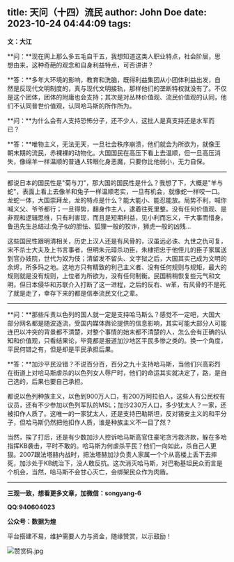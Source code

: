 title: 天问（十四）流民
author: John Doe
date: 2023-10-24 04:44:09
tags:
---
**文：大江**<!--more-->

**问：**现在网上那么多五毛自干五，我想知道这类人职业特点，社会阶层，思想由来，这种奇葩的观念和自身利益特点，可否讲讲？

**答：**多年大环境的影响，教育和洗脑，既得利益集团从小团体利益出发，自然是反现代文明制度的，真与现代文明接轨，那样他们的垄断特权就没有了。不仅是这个团体，团体的附庸也会支持；其次是对丛林价值观、流民价值观的认同，他们不认同普世价值观，认同哈马斯的所作所为。

**问：**为什么会有人支持恐怖分子，还不少人，这批人是真支持还是水军而已？

**答：**唯物主义，无法无天，一旦社会秩序崩溃，他们就会为所欲为，就像王朝末期的流民，赤裸裸的动物化。大国国民在高压下看上去温顺，但一旦高压消失，像绵羊一样温顺的普通人转眼化身恶魔，只要你比他弱小，无力自保。

---

都说日本的国民性是"菊与刀"，那大国的国民性是什么？我想了下，大概是"羊与蛇"，表面上看上去像羊和兔子一样温顺老实，一旦有机会，就像蛇一样咬一口。龙蛇一体，大国崇拜龙，龙的特点是什么？能大能小、能忍能放。局势不利，喊你喊义父、爷爷都行；一旦得势，翻身作主人，逮着往死里整。没有任何价值观、是非观和逻辑思维，只有利害现，而且是短期利益，见小利而忘义，干大事而惜身。鲁迅先生总结过:兔子似的胆怯、狐狸一般的狡诈，狮虎一般的凶残…

这些国民性跟明清相关，历史上汉人还是有风骨的，汉虽远必诛、九世之仇可复，宋不杀士大夫及上书言事者，但明朱元璋杀功臣，朱棣把忠于他侄儿的臣子家属送到官办妓院，世代为奴为伎；清留发不留头、文字狱之后，大国其实己成为文明的余烬，所多玛之地。这地方只有精致的利己主义者、没有任何规则与规矩，最大的规则就是没有规则，上位者为所欲为，没有任何制衡。民国稍稍恢复些元气和文明，但日本侵华和苏联介入打断了这一进程，之后的反右、w革，有风骨的不是死了就是走了，幸存下来的都是信奉流民文化之辈。

---

**问：**那些斥责以色列的国人就一定是支持哈马斯么？感觉不一定吧，大国大部分网名都是随波逐流，受国内媒体舆论提供的信息影响，其实可能大部分人可能连巴以冲突的背景都不清楚，对整个事情的始末都不清楚的人，怎么会有正确的认知和价值观，只看结果论，毕竟都是报道加沙地区平民多惨之类的。换一个角度，平民何错之有，但是却是平民承担后果。

**答：**加沙平民没错？不说百分百，百分之九十支持哈马斯，当他们兴高彩烈在街道上对哈马斯虐杀的以色列女人辱尸时，他们的命运其实就决定了，路，是自己选的，后果也要自己承担。

都说以色列种族主义，以色到900万人口，有200万阿拉伯人，这些人有公民权有议员，还有不少参加以色列军队的MSL；加沙230万人口，多少犹太人？一家，还被扣作人质了。这唯一的一家犹太人，还是支持巴勒斯坦，反对锡安主义的和平分子，但哈马斯仍然把他扣作人质，谁是种族主义不一目了然？

当然，挨了打后，还是有少数加沙人控诉哈马斯高官住豪宅贪污救济款，躲在多哈指挥KB袭击，平时不敢的。哈马斯为何虐杀平民？他们一向如此，杀自己人更狠。2007跟法塔赫内战时，把法塔赫加沙负责人家属一个个从高楼上丢下去摔死，加沙处于KB统治下，没人敢反抗。这次消灭哈马斯，对巴勒基坦民众而言是个机会，当然，哈马斯不会甘心灭亡，会绑架民众作为肉盾。
- - -
**三观一致，想看更多文章，加微信：songyang-6**

**QQ:940604023**

**公众号：数据为煌** 

平台搭建不易，维护需要人力与资金，随缘赞赏，以示鼓励！

![赞赏码.jpg](/images/zanshang.jpg)